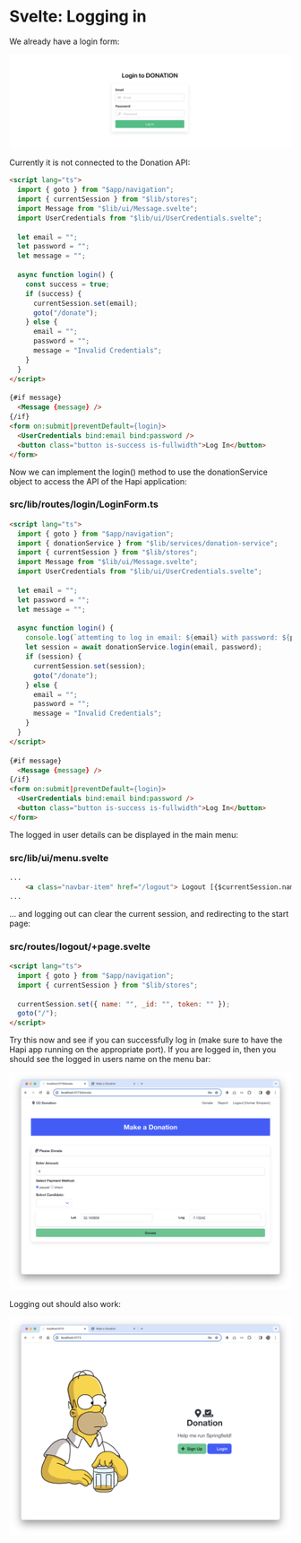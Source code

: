 # Svelte: Logging in

We already have a login form:

![](img/07.png)

Currently it is not connected to the Donation API:

~~~html
<script lang="ts">
  import { goto } from "$app/navigation";
  import { currentSession } from "$lib/stores";
  import Message from "$lib/ui/Message.svelte";
  import UserCredentials from "$lib/ui/UserCredentials.svelte";

  let email = "";
  let password = "";
  let message = "";

  async function login() {
    const success = true;
    if (success) {
      currentSession.set(email);
      goto("/donate");
    } else {
      email = "";
      password = "";
      message = "Invalid Credentials";
    }
  }
</script>

{#if message}
  <Message {message} />
{/if}
<form on:submit|preventDefault={login}>
  <UserCredentials bind:email bind:password />
  <button class="button is-success is-fullwidth">Log In</button>
</form>
~~~

Now we can implement the login() method to use the donationService object to access the API of the Hapi application:

### src/lib/routes/login/LoginForm.ts

~~~html
<script lang="ts">
  import { goto } from "$app/navigation";
  import { donationService } from "$lib/services/donation-service";
  import { currentSession } from "$lib/stores";
  import Message from "$lib/ui/Message.svelte";
  import UserCredentials from "$lib/ui/UserCredentials.svelte";

  let email = "";
  let password = "";
  let message = "";

  async function login() {
    console.log(`attemting to log in email: ${email} with password: ${password}`);
    let session = await donationService.login(email, password);
    if (session) {
      currentSession.set(session);
      goto("/donate");
    } else {
      email = "";
      password = "";
      message = "Invalid Credentials";
    }
  }
</script>

{#if message}
  <Message {message} />
{/if}
<form on:submit|preventDefault={login}>
  <UserCredentials bind:email bind:password />
  <button class="button is-success is-fullwidth">Log In</button>
</form>
~~~

The logged in user details can be displayed in the main menu:

### src/lib/ui/menu.svelte

~~~html
...
    <a class="navbar-item" href="/logout"> Logout [{$currentSession.name}]</a>
...
~~~

... and logging out can clear the current session, and redirecting to the start page:

### src/routes/logout/+page.svelte

~~~html
<script lang="ts">
  import { goto } from "$app/navigation";
  import { currentSession } from "$lib/stores";

  currentSession.set({ name: "", _id: "", token: "" });
  goto("/");
</script>
~~~

Try this now and see if you can successfully log in (make sure to have the Hapi app running on the appropriate port). If you are logged in, then you should see the logged in users name on the menu bar:

![](img/11.png)

Logging out should also work:

![](img/12.png)
